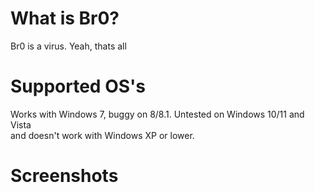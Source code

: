 # What is Br0?
Br0 is a virus. Yeah, thats all
# Supported OS's
Works with Windows 7, buggy on 8/8.1. Untested on Windows 10/11 and Vista  
and doesn't work with Windows XP or lower. 
# Screenshots
